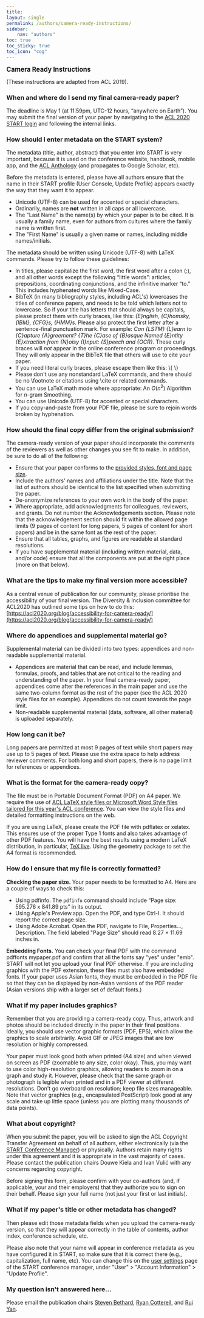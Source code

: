 ```yaml
---
title: 
layout: single
permalink: /authors/camera-ready-instructions/
sidebar: 
    nav: "authors"
toc: true
toc_sticky: true
toc_icon: "cog"
---
```


<span style="font-weight: bolder;font-size: larger;">Camera Ready Instructions</span>

(These instructions are adapted from ACL 2019). 

### When and where do I send my final camera-ready paper?

The deadline is May 1 (at 11:59pm, UTC-12 hours, “anywhere on Earth”). You may submit the final version of your paper by navigating to the [ACL 2020 START login](https://www.softconf.com/acl2020/papers/) and following the internal links.

### How should I enter metadata on the START system?

The metadata (title, author, abstract) that you enter into START is very important, because it is used on the conference website, handbook, mobile app, and the [ACL Anthology](http://www.aclweb.org/anthology/) (and propagates to Google Scholar, etc).

Before the metadata is entered, please have all authors ensure that the name in their START profile (User Console, Update Profile) appears exactly the way that they want it to appear. <br/>
- Unicode (UTF-8) can be used for accented or special characters.
- Ordinarily, names are <b>not</b> written in all caps or all lowercase.
- The "Last Name" is the name(s) by which your paper is to be cited. It is usually a family name, even for authors from cultures where the family name is written first.
- The "First Name" is usually a given name or names, including middle names/initials.

The metadata should be written using Unicode (UTF-8) with LaTeX commands. Please try to follow these guidelines: <br/>
- In titles, please capitalize the first word, the first word after a colon (:), and all other words except the following “little words”: articles, prepositions, coordinating conjunctions, and the infinitive marker “to.” This includes hyphenated words like Mixed-Case.
- BibTeX (in many bibliography styles, including ACL's) lowercases the titles of conference papers, and needs to be told which letters not to lowercase. So if your title has letters that should always be capitals, please protect them with curly braces, like this: <i>{E}nglish, {C}homsky, {IBM}, {CFG}s, {HMM}s</i>. Please also protect the first letter after a sentence-final punctuation mark. For example: <i>Can {LSTM} {L}earn to {C}apture {A}greement? {T}he {C}ase of {B}asque Named {E}ntity {E}xtraction from {N}oisy {I}nput: {S}peech and {OCR}</i>. These curly braces will _not_ appear in the online conference program or proceedings. They will only appear in the BibTeX file that others will use to cite your paper.
- If you need literal curly braces, please escape them like this:   \\{ \\}
- Please don't use any nonstandard LaTeX commands, and there should be no \footnote or citations using \cite or related commands.
- You can use LaTeX math mode where appropriate: An $O(n^2)$ Algorithm for $n$-gram Smoothing.
- You can use Unicode (UTF-8) for accented or special characters.
- If you copy-and-paste from your PDF file, please be sure to rejoin words broken by hyphenation.

### How should the final copy differ from the original submission?

The camera-ready version of your paper should incorporate the comments of the reviewers as well as other changes you see fit to make. In addition, be sure to do all of the following: <br/>
- Ensure that your paper conforms to the [provided styles, font and page size](https://acl2020.org/calls/papers/).
- Include the authors' names and affiliations under the title. Note that the list of authors should be identical to the list specified when submitting the paper. 
- De-anonymize references to your own work in the body of the paper.
- Where appropriate, add acknowledgments for colleagues, reviewers, and grants. Do not number the Acknowledgements section. Please note that the acknowledgement section should fit within the allowed page limits (9 pages of content for long papers, 5 pages of content for short papers) and be in the same font as the rest of the paper.
- Ensure that all tables, graphs, and figures are readable at standard resolutions.
- If you have supplemental material (including written material, data, and/or code) ensure that all the components are put at the right place (more on that below).

### What are the tips to make my final version more accessible? 

As a central venue of publication for our community, please prioritise the accessibility of your final version.  The Diversity & Inclusion committee for ACL2020 has outlined some tips on how to do this: [https://acl2020.org/blog/accessibility-for-camera-ready/](https://acl2020.org/blog/accessibility-for-camera-ready/)

### Where do appendices and supplemental material go?

Supplemental material can be divided into two types: appendices and non-readable supplemental material. <br/>
- Appendices are material that can be read, and include lemmas, formulas, proofs, and tables that are not critical to the reading and understanding of the paper. In your final camera-ready paper, appendices come after the references in the main paper and use the same two-column format as the rest of the paper (see the ACL 2020 style files for an example). Appendices do not count towards the page limit.
- Non-readable supplemental material (data, software, all other material) is uploaded separately.

### How long can it be?

Long papers are permitted at most 9 pages of text while short papers may use up to 5 pages of text. Please use the extra space to help address reviewer comments. For both long and short papers, there is no page limit for references or appendices.

### What is the format for the camera-ready copy?

The file must be in Portable Document Format (PDF) on A4 paper. We require the use of [ACL LaTeX style files or Microsoft Word Style files tailored for this year's ACL conference](http://acl2020.org/downloads/acl2020-templates.zip). You can view the style files and detailed formatting instructions on the web.

If you are using LaTeX, please create the PDF file with pdflatex or xelatex. This ensures use of the proper Type 1 fonts and also takes advantage of other PDF features. You will have the best results using a modern LaTeX distribution, in particular, [TeX live](http://www.tug.org/texlive/). Using the geometry package to set the A4 format is recommended.

### How do I ensure that my file is correctly formatted?

<b>Checking the paper size.</b> Your paper needs to be formatted to A4. Here are a couple of ways to check this:<br/>
- Using pdfinfo. The `pdfinfo` command should include “Page size: 595.276 x 841.89 pts” in its output.
- Using Apple's Preview.app. Open the PDF, and type Ctrl-I. It should report the correct page size.
- Using Adobe Acrobat. Open the PDF, navigate to File, Properties..., Description. The field labeled "Page Size" should read 8.27 × 11.69 inches in.

<b>Embedding Fonts.</b>  You can check your final PDF with the command pdffonts mypaper.pdf and confirm that all the fonts say "yes" under "emb". START will not let you upload your final PDF otherwise. If you are including graphics with the PDF extension, these files must also have embedded fonts. If your paper uses Asian fonts, they must be embedded in the PDF file so that they can be displayed by non-Asian versions of the PDF reader (Asian versions ship with a larger set of default fonts.) 

### What if my paper includes graphics?

Remember that you are providing a camera-ready copy. Thus, artwork and photos should be included directly in the paper in their final positions. Ideally, you should use vector graphic formats (PDF, EPS), which allow the graphics to scale arbitrarily. Avoid GIF or JPEG images that are low resolution or highly compressed.

Your paper must look good both when printed (A4 size) and when viewed on screen as PDF (zoomable to any size, color okay). Thus, you may want to use color high-resolution graphics, allowing readers to zoom in on a graph and study it. However, please check that the same graph or photograph is legible when printed and in a PDF viewer at different resolutions.
Don't go overboard on resolution; keep file sizes manageable. Note that vector graphics (e.g., encapsulated PostScript) look good at any scale and take up little space (unless you are plotting many thousands of data points).

### What about copyright?

When you submit the paper, you will be asked to sign the ACL Copyright Transfer Agreement on behalf of all authors, either electronically (via the [START Conference Manager](https://www.softconf.com/acl2020/papers/)) or physically. Authors retain many rights under this agreement and it is appropriate in the vast majority of cases. Please contact the publication chairs Douwe Kiela and Ivan Vulić with any concerns regarding copyright.

Before signing this form, please confirm with your co-authors (and, if applicable, your and their employers) that they authorize you to sign on their behalf. Please sign your full name (not just your first or last initials).

### What if my paper's title or other metadata has changed?

Then please edit those metadata fields when you upload the camera-ready version, so that they will appear correctly in the table of contents, author index, conference schedule, etc.

Please also note that your name will appear in conference metadata as you have configured it in START, so make sure that it is correct there (e.g., capitalization, full name, etc). You can change this on the [user settings](https://www.softconf.com/acl2020/super/scmd.cgi?ucmd=updateProfile) page of the START conference manager, under "User" > "Account Information" > "Update Profile".

### My question isn't answered here…

Please email the publication chairs [Steven Bethard](https://bethard.faculty.arizona.edu/), [Ryan Cotterell](https://ryancotterell.github.io/), and [Rui Yan](http://www.ruiyan.me/). 


